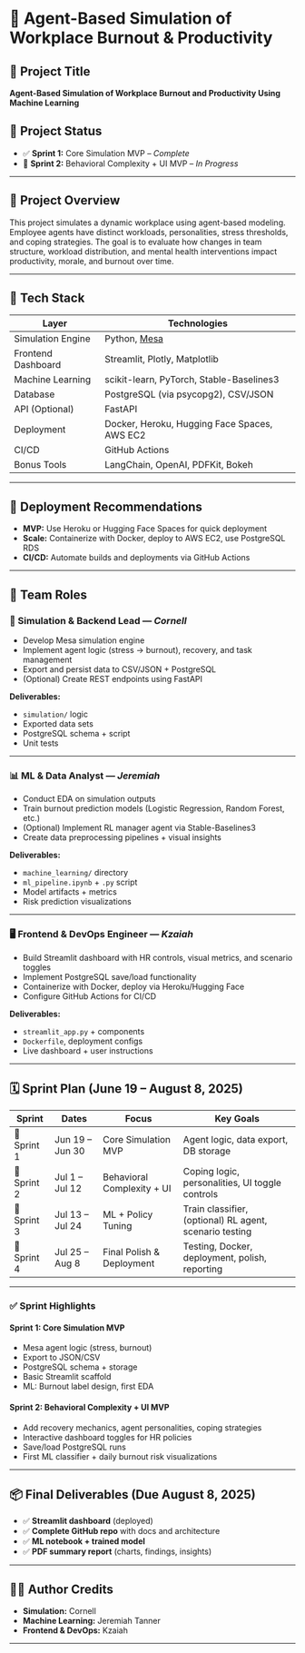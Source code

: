 # 🧠 Agent-Based Simulation of Workplace Burnout & Productivity

## 📌 Project Title  
**Agent-Based Simulation of Workplace Burnout and Productivity Using Machine Learning**

## 🚦 Project Status  
- ✅ **Sprint 1:** Core Simulation MVP – *Complete*  
- 🔄 **Sprint 2:** Behavioral Complexity + UI MVP – *In Progress*

---

## 📘 Project Overview

This project simulates a dynamic workplace using agent-based modeling. Employee agents have distinct workloads, personalities, stress thresholds, and coping strategies. The goal is to evaluate how changes in team structure, workload distribution, and mental health interventions impact productivity, morale, and burnout over time.

---

## 🧠 Tech Stack

| Layer                  | Technologies |
|------------------------|--------------|
| Simulation Engine      | Python, [Mesa](https://mesa.readthedocs.io/en/stable/) |
| Frontend Dashboard     | Streamlit, Plotly, Matplotlib |
| Machine Learning       | scikit-learn, PyTorch, Stable-Baselines3 |
| Database               | PostgreSQL (via psycopg2), CSV/JSON |
| API (Optional)         | FastAPI |
| Deployment             | Docker, Heroku, Hugging Face Spaces, AWS EC2 |
| CI/CD                  | GitHub Actions |
| Bonus Tools            | LangChain, OpenAI, PDFKit, Bokeh |

---

## 🚀 Deployment Recommendations

- **MVP:** Use Heroku or Hugging Face Spaces for quick deployment
- **Scale:** Containerize with Docker, deploy to AWS EC2, use PostgreSQL RDS
- **CI/CD:** Automate builds and deployments via GitHub Actions

---

## 👥 Team Roles

### 🧠 Simulation & Backend Lead — *Cornell*
- Develop Mesa simulation engine
- Implement agent logic (stress → burnout), recovery, and task management
- Export and persist data to CSV/JSON + PostgreSQL
- (Optional) Create REST endpoints using FastAPI

**Deliverables:**
- `simulation/` logic  
- Exported data sets  
- PostgreSQL schema + script  
- Unit tests

---

### 📊 ML & Data Analyst — *Jeremiah*
- Conduct EDA on simulation outputs
- Train burnout prediction models (Logistic Regression, Random Forest, etc.)
- (Optional) Implement RL manager agent via Stable-Baselines3
- Create data preprocessing pipelines + visual insights

**Deliverables:**
- `machine_learning/` directory  
- `ml_pipeline.ipynb` + `.py` script  
- Model artifacts + metrics  
- Risk prediction visualizations

---

### 🖥️ Frontend & DevOps Engineer — *Kzaiah*
- Build Streamlit dashboard with HR controls, visual metrics, and scenario toggles
- Implement PostgreSQL save/load functionality
- Containerize with Docker, deploy via Heroku/Hugging Face
- Configure GitHub Actions for CI/CD

**Deliverables:**
- `streamlit_app.py` + components  
- `Dockerfile`, deployment configs  
- Live dashboard + user instructions

---

## 🗓️ Sprint Plan (June 19 – August 8, 2025)

| Sprint | Dates             | Focus                         | Key Goals |
|--------|-------------------|-------------------------------|-----------|
| 🏁 Sprint 1 | Jun 19 – Jun 30 | Core Simulation MVP            | Agent logic, data export, DB storage |
| 🔄 Sprint 2 | Jul 1 – Jul 12  | Behavioral Complexity + UI     | Coping logic, personalities, UI toggle controls |
| 🧠 Sprint 3 | Jul 13 – Jul 24 | ML + Policy Tuning             | Train classifier, (optional) RL agent, scenario testing |
| 🚀 Sprint 4 | Jul 25 – Aug 8  | Final Polish & Deployment      | Testing, Docker, deployment, polish, reporting |

---

### ✅ Sprint Highlights

#### Sprint 1: Core Simulation MVP
- Mesa agent logic (stress, burnout)
- Export to JSON/CSV
- PostgreSQL schema + storage
- Basic Streamlit scaffold
- ML: Burnout label design, first EDA

#### Sprint 2: Behavioral Complexity + UI MVP
- Add recovery mechanics, agent personalities, coping strategies
- Interactive dashboard toggles for HR policies
- Save/load PostgreSQL runs
- First ML classifier + daily burnout risk visualizations

---

## 📦 Final Deliverables (Due August 8, 2025)

- ✅ **Streamlit dashboard** (deployed)
- ✅ **Complete GitHub repo** with docs and architecture
- ✅ **ML notebook + trained model**
- ✅ **PDF summary report** (charts, findings, insights)

---

## 👨‍💻 Author Credits
- **Simulation:** Cornell  
- **Machine Learning:** Jeremiah Tanner  
- **Frontend & DevOps:** Kzaiah

---

